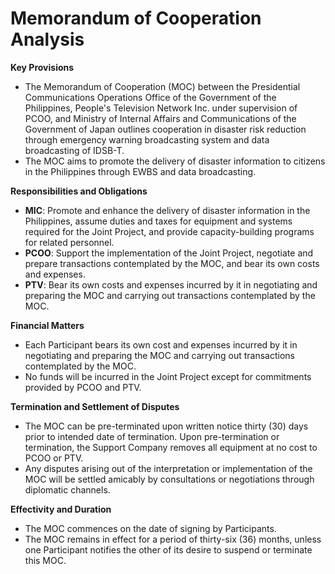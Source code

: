 **Memorandum of Cooperation Analysis**
=====================================

**Key Provisions**

*   The Memorandum of Cooperation (MOC) between the Presidential Communications Operations Office of the Government of the Philippines, People's Television Network Inc. under supervision of PCOO, and Ministry of Internal Affairs and Communications of the Government of Japan outlines cooperation in disaster risk reduction through emergency warning broadcasting system and data broadcasting of IDSB-T.
*   The MOC aims to promote the delivery of disaster information to citizens in the Philippines through EWBS and data broadcasting.

**Responsibilities and Obligations**

*   **MIC**: Promote and enhance the delivery of disaster information in the Philippines, assume duties and taxes for equipment and systems required for the Joint Project, and provide capacity-building programs for related personnel.
*   **PCOO**: Support the implementation of the Joint Project, negotiate and prepare transactions contemplated by the MOC, and bear its own costs and expenses.
*   **PTV**: Bear its own costs and expenses incurred by it in negotiating and preparing the MOC and carrying out transactions contemplated by the MOC.

**Financial Matters**

*   Each Participant bears its own cost and expenses incurred by it in negotiating and preparing the MOC and carrying out transactions contemplated by the MOC.
*   No funds will be incurred in the Joint Project except for commitments provided by PCOO and PTV.

**Termination and Settlement of Disputes**

*   The MOC can be pre-terminated upon written notice thirty (30) days prior to intended date of termination. Upon pre-termination or termination, the Support Company removes all equipment at no cost to PCOO or PTV.
*   Any disputes arising out of the interpretation or implementation of the MOC will be settled amicably by consultations or negotiations through diplomatic channels.

**Effectivity and Duration**

*   The MOC commences on the date of signing by Participants.
*   The MOC remains in effect for a period of thirty-six (36) months, unless one Participant notifies the other of its desire to suspend or terminate this MOC.